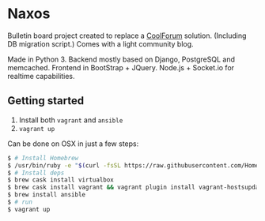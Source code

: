 # Naxos
Bulletin board project created to replace a [CoolForum](https://github.com/dsoriano/coolforum) solution. (Including DB migration script.) Comes with a light community blog.

Made in Python 3. Backend mostly based on Django, PostgreSQL and memcached. Frontend in BootStrap + JQuery. Node.js + Socket.io for realtime capabilities.

## Getting started
1. Install both `vagrant` and `ansible`
2. `vagrant up`

Can be done on OSX in just a few steps:
```bash
$ # Install Homebrew
$ /usr/bin/ruby -e "$(curl -fsSL https://raw.githubusercontent.com/Homebrew/install/master/install)"
$ # Install deps
$ brew cask install virtualbox
$ brew cask install vagrant && vagrant plugin install vagrant-hostsupdater
$ brew install ansible
$ # run
$ vagrant up
```
